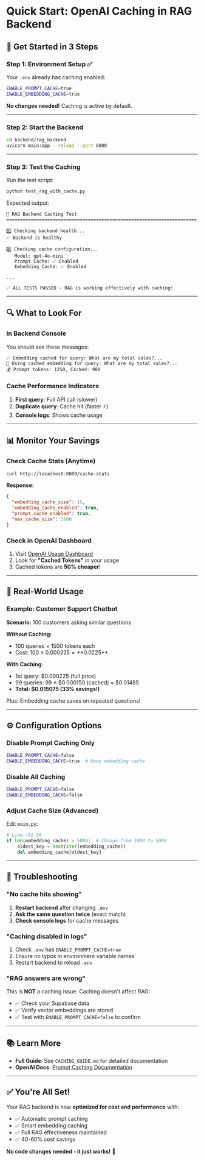 # Quick Start: OpenAI Caching in RAG Backend

## 🚀 Get Started in 3 Steps

### Step 1: Environment Setup ✅

Your `.env` already has caching enabled:

```bash
ENABLE_PROMPT_CACHE=true
ENABLE_EMBEDDING_CACHE=true
```

**No changes needed!** Caching is active by default.

---

### Step 2: Start the Backend

```bash
cd backend/rag_backend
uvicorn main:app --reload --port 8000
```

---

### Step 3: Test the Caching

Run the test script:

```bash
python test_rag_with_cache.py
```

Expected output:
```
🧪 RAG Backend Caching Test
======================================================================

1️⃣ Checking backend health...
✅ Backend is healthy

2️⃣ Checking cache configuration...
   Model: gpt-4o-mini
   Prompt Cache: ✅ Enabled
   Embedding Cache: ✅ Enabled

...

✅ ALL TESTS PASSED - RAG is working effectively with caching!
```

---

## 🔍 What to Look For

### In Backend Console

You should see these messages:

```
✅ Embedding cached for query: What are my total sales?...
🎯 Using cached embedding for query: What are my total sales?...
💰 Prompt tokens: 1250, Cached: 980
```

### Cache Performance Indicators

1. **First query**: Full API call (slower)
2. **Duplicate query**: Cache hit (faster ⚡)
3. **Console logs**: Shows cache usage

---

## 📊 Monitor Your Savings

### Check Cache Stats (Anytime)

```bash
curl http://localhost:8000/cache-stats
```

**Response:**
```json
{
  "embedding_cache_size": 15,
  "embedding_cache_enabled": true,
  "prompt_cache_enabled": true,
  "max_cache_size": 1000
}
```

### Check in OpenAI Dashboard

1. Visit [OpenAI Usage Dashboard](https://platform.openai.com/usage)
2. Look for **"Cached Tokens"** in your usage
3. Cached tokens are **50% cheaper**!

---

## 🎯 Real-World Usage

### Example: Customer Support Chatbot

**Scenario:** 100 customers asking similar questions

**Without Caching:**
- 100 queries × 1500 tokens each
- Cost: 100 × $0.000225 = **$0.0225**

**With Caching:**
- 1st query: $0.000225 (full price)
- 99 queries: 99 × $0.000150 (cached) = $0.01485
- **Total: $0.015075 (33% savings!)**

Plus: Embedding cache saves on repeated questions!

---

## ⚙️ Configuration Options

### Disable Prompt Caching Only

```bash
ENABLE_PROMPT_CACHE=false
ENABLE_EMBEDDING_CACHE=true  # Keep embedding cache
```

### Disable All Caching

```bash
ENABLE_PROMPT_CACHE=false
ENABLE_EMBEDDING_CACHE=false
```

### Adjust Cache Size (Advanced)

Edit `main.py`:

```python
# Line ~52-56
if len(embedding_cache) > 5000:  # Change from 1000 to 5000
    oldest_key = next(iter(embedding_cache))
    del embedding_cache[oldest_key]
```

---

## 🐛 Troubleshooting

### "No cache hits showing"

1. **Restart backend** after changing `.env`
2. **Ask the same question twice** (exact match)
3. **Check console logs** for cache messages

### "Caching disabled in logs"

1. Check `.env` has `ENABLE_PROMPT_CACHE=true`
2. Ensure no typos in environment variable names
3. Restart backend to reload `.env`

### "RAG answers are wrong"

This is **NOT** a caching issue. Caching doesn't affect RAG:
- ✅ Check your Supabase data
- ✅ Verify vector embeddings are stored
- ✅ Test with `ENABLE_PROMPT_CACHE=false` to confirm

---

## 📚 Learn More

- **Full Guide**: See `CACHING_GUIDE.md` for detailed documentation
- **OpenAI Docs**: [Prompt Caching Documentation](https://platform.openai.com/docs/guides/prompt-caching)

---

## ✅ You're All Set!

Your RAG backend is now **optimized for cost and performance** with:
- ✅ Automatic prompt caching
- ✅ Smart embedding caching
- ✅ Full RAG effectiveness maintained
- ✅ 40-60% cost savings

**No code changes needed - it just works!** 🎉

